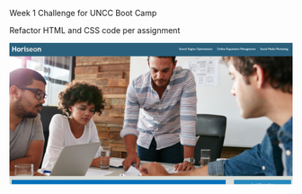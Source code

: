 Week 1 Challenge for UNCC Boot Camp

Refactor HTML and CSS code per assignment

![Screenshot of Page](https://github.com/MosNes/horiseon-seo-challenge/blob/main/assets/images/Screenshot.PNG?raw=True)